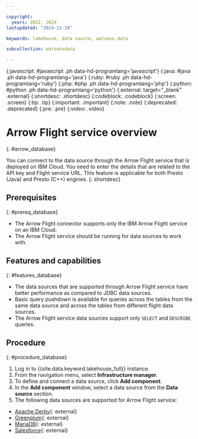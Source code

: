 ```yaml
---

copyright:
  years: 2022, 2024
lastupdated: "2024-12-10"

keywords: lakehouse, data source, watsonx.data

subcollection: watsonxdata

---
```


{:javascript: #javascript .ph data-hd-programlang='javascript'}
{:java: #java .ph data-hd-programlang='java'}
{:ruby: #ruby .ph data-hd-programlang='ruby'}
{:php: #php .ph data-hd-programlang='php'}
{:python: #python .ph data-hd-programlang='python'}
{:external: target="_blank" .external}
{:shortdesc: .shortdesc}
{:codeblock: .codeblock}
{:screen: .screen}
{:tip: .tip}
{:important: .important}
{:note: .note}
{:deprecated: .deprecated}
{:pre: .pre}
{:video: .video}

# Arrow Flight service overview
{: #arrow_database}

You can connect to the data source through the Arrow Flight service that is deployed on IBM Cloud. You need to enter the details that are related to the API key and Flight service URL. This feature is applicable for both Presto (Java) and Presto (C++) engines.
{: shortdesc}

## Prerequisites
{: #prereq_database}

* The Arrow Flight connector supports only the IBM Arrow Flight service on an IBM Cloud.
* The Arrow Flight service should be running for data sources to work with.

## Features and capabilities
{: #features_database}

* The data sources that are supported through Arrow Flight service have better performance as compared to JDBC data sources.
* Basic query pushdown is available for queries across the tables from the same data source and across the tables from different flight data sources.
* The Arrow Flight service data sources support only `SELECT` and `DESCRIBE` queries.

## Procedure
{: #procedure_database}

1. Log in to {{site.data.keyword.lakehouse_full}} instance.
2. From the navigation menu, select **Infrastructure manager**.
3. To define and connect a data source, click **Add component**.
4. In the **Add component** window, select a data source from the **Data source** section.
5. The following data sources are supported for Arrow Flight service:
* [Apache Derby](watsonxdata?topic=watsonxdata-derby_database){: external}
* [Greenplum](watsonxdata?topic=watsonxdata-greenplum_database){: external}
* [MariaDB](watsonxdata?topic=watsonxdata-mariadb_database){: external}
* [Salesforce](watsonxdata?topic=watsonxdata-salesforce_database){: external}
